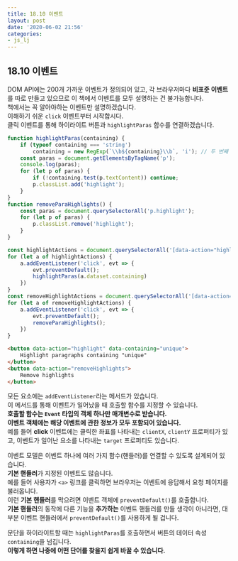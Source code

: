 ```yaml
---
title: 18.10 이벤트
layout: post
date: '2020-06-02 21:56'
categories:
- js_lj
---
```


## 18.10 이벤트

DOM API에는 200개 가까운 이벤트가 정의되어 있고, 각 브라우저마다 **비표준 이벤트**를 따로 만들고 
있으므로 이 책에서 이벤트를 모두 설명하는 건 불가능합니다.  
책에서는 꼭 알아야하는 이벤트만 설명하겠습니다.  
이해하기 쉬운 `click` 이벤트부터 시작합시다.  
클릭 이벤트를 통해 하이라이트 버튼과 `highlightParas` 함수를 연결하겠습니다.

```javascript
function highlightParas(containing) {
    if (typeof containing === 'string')
        containing = new RegExp(`\\b${containing}\\b`, 'i'); // 두 번째 인자는 플래그
    const paras = document.getElementsByTagName('p');
    console.log(paras);
    for (let p of paras) {
        if (!containing.test(p.textContent)) continue;
        p.classList.add('highlight');
    }
}
function removeParaHighlights() {
    const paras = document.querySelectorAll('p.highlight');
    for (let p of paras) {
        p.classList.remove('highlight');
    }
}

const highlightActions = document.querySelectorAll('[data-action="highlight"]');
for (let a of highlightActions) {
    a.addEventListener('click', evt => {
        evt.preventDefault();
        highlightParas(a.dataset.containing)
    })
}
const removeHighlightActions = document.querySelectorAll('[data-action="removeHighlights"]');
for (let a of removeHighlightActions) {
    a.addEventListener('click', evt => {
        evt.preventDefault();
        removeParaHighlights();
    })
}
```

```html
<button data-action="highlight" data-containing="unique">
    Highlight paragraphs containing "unique"
</button>
<button data-action="removeHighlights">
    Remove highlights
</button>
```

모든 요소에는 `addEventListener`라는 메서드가 있습니다.  
이 메서드를 통해 이벤트가 일어났을 때 호출할 함수를 지정할 수 있습니다.  
**호출할 함수는 `Event` 타입의 객체 하나만 매개변수로 받습니다.**  
**이벤트 객체에는 해당 이벤트에 관한 정보가 모두 포함되어 있습니다.**  
예를 들어 **click** 이벤트에는 클릭한 좌표를 나타내는 `clientX`, `clientY` 프로퍼티가 있고, 
이벤트가 일어난 요소를 나타내는 `target` 프로퍼티도 있습니다.

이벤트 모델은 이벤트 하나에 여러 가지 함수(핸들러)를 연결할 수 있도록 설계되어 있습니다.  
**기본 핸들러**가 지정된 이벤트도 많습니다.  
예를 들어 사용자가 `<a>` 링크를 클릭하면 브라우저는 이벤트에 응답해서 요청 페이지를 불러옵니다.  
이런 **기본 핸들러**를 막으려면 이벤트 객체에 `preventDefault()`를 호출합니다.  
**기본 핸들러**의 동작에 다른 기능을 **추가하는** 이벤트 핸들러를 만들 생각이 아니라면, 
대부분 이벤트 핸들러에서 `preventDefault()`를 사용하게 될 겁니다.

문단을 하이라이트할 때는 `highlightParas`를 호출하면서 버튼의 데이터 속성 `containing`을 넘깁니다.  
**이렇게 하면 나중에 어떤 단어를 찾을지 쉽게 바꿀 수 있습니다.**







